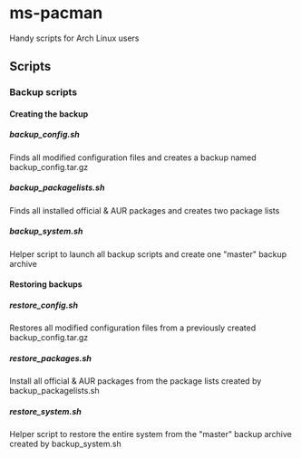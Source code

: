 ms-pacman
=========

Handy scripts for Arch Linux users

## Scripts

### Backup scripts

#### Creating the backup

##### backup_config.sh
Finds all modified configuration files and creates a backup named backup_config.tar.gz

##### backup_packagelists.sh
Finds all installed official & AUR packages and creates two package lists

##### backup_system.sh
Helper script to launch all backup scripts and create one "master" backup archive

#### Restoring backups

##### restore_config.sh
Restores all modified configuration files from a previously created backup_config.tar.gz

##### restore_packages.sh
Install all official & AUR packages from the package lists created by backup_packagelists.sh

##### restore_system.sh
Helper script to restore the entire system from the "master" backup archive created by backup_system.sh
